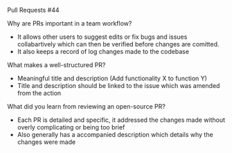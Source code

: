 Pull Requests #44

Why are PRs important in a team workflow?
- It allows other users to suggest edits or fix bugs and issues collabartively which can then be verified before changes are comitted.
- It also keeps a record of log changes made to the codebase

What makes a well-structured PR?
- Meaningful title and description (Add functionality X to function Y)
- Title and description should be linked to the issue which was amended from the action

What did you learn from reviewing an open-source PR?
- Each PR is detailed and specific, it addressed the changes made without overly complicating or being too brief 
- Also generally has a accompanied description which details why the changes were made 